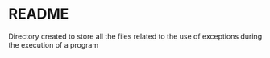 # README #

Directory created to store all the files related to the use of exceptions during
the execution of a program
